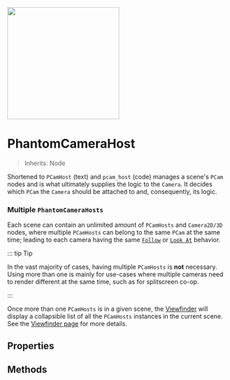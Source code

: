 <img src="/assets/icons/phantom-camera-host.svg" height="256" width="256"/>

# PhantomCameraHost
> Inherits: Node

Shortened to `PCamHost` (text) and `pcam_host` (code) manages a scene's `PCam` nodes and is what ultimately supplies the logic to the `Camera`. It decides which `PCam` the `Camera` should be attached to and, consequently, its logic.

### Multiple `PhantomCameraHosts`
Each scene can contain an unlimited amount of `PCamHosts` and `Camera2D/3D` nodes, where multiple `PCamHosts` can belong to the same `PCam` at the same time; leading to each camera having the same [`Follow`](/follow-modes/overview) or [`Look At`](/look-at-modes/overview) behavior.

::: tip Tip

In the vast majority of cases, having multiple `PCamHosts` is **not** necessary.
Using more than one is mainly for use-cases where multiple cameras need to render different at the same time, such as for splitscreen co-op.

:::

Once more than one `PCamHosts` is in a given scene, the [Viewfinder](/viewfinder) will display a collapsible list of all the `PCamHosts` instances in the current scene.<br>
See the [Viewfinder page](/viewfinder) for more details.


## Properties

<Property propertyName="host_layers" propertyType="int" propertyDefault="1">
<template v-slot:propertyDescription>

Determines which `PCam2D` / `PCam3D` nodes this `PCamHost` should recognize.

At least _one_ corresponding layer needs to be set on the `PCam` node for the `PCamHost` to recognize it.

**Note:** The layer value uses a bitmask.

::: tip Tip
A helper function also exists called `set_host_layers_value()`, where you can supply a specific layer number and then enable / disable it (see setter example below). Use this if you prefer not having to supply bitmask values.
:::

</template>

<template v-slot:setMethod>

`void` set_host_layers(`int` value)

`void` set_host_layers_value(`int` layer, `bool` enabled)

</template>
<template v-slot:setExample>

::: details Example
```gdscript
## Bitmask assignment
pcam_host.set_host_layers(10) # Enables the 2nd and 4th layer using a bitmask value

## Specific layer change
pcam_host.set_host_layers_value(4, true) # Enables the 4th layer
```
:::

</template>
<template v-slot:getMethod>

`int` get_host_layers()

</template>
<template v-slot:getExample>

::: details Example
```gdscript
pcam_host.get_host_layers() # Returns the layer value as a bitmask
```
:::

</template>
</Property>

## Methods

<Property propertyName="get_active_pcam" propertyType="Node" propertyDefault="" isMethod="true">
<template v-slot:propertyDescription>

Returns the currently active [`PCam2D`](/core-nodes/phantom-camera-2d) / [`PCam3D`](/core-nodes/phantom-camera-3d) for this `PCamHost` node.

::: details Example
```gdscript
pcam_host.get_active_pcam()
```
:::

</template>
</Property>
